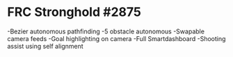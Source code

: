 # FRC Stronghold #2875

-Bezier autonomous pathfinding
-5 obstacle autonomous
-Swapable camera feeds
-Goal highlighting on camera
-Full Smartdashboard
-Shooting assist using self alignment
